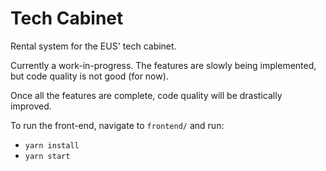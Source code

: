 # Tech Cabinet

Rental system for the EUS' tech cabinet.

Currently a work-in-progress. The features are slowly being implemented, but code quality is not good (for now).

Once all the features are complete, code quality will be drastically improved.

To run the front-end, navigate to `frontend/` and run:

- `yarn install`
- `yarn start`
